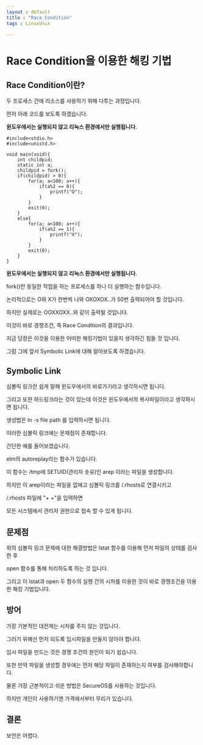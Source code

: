 ```yaml
---
layout : default
title : "Race_Condition"
tags : LinuxUnix

---
```


# Race Condition을 이용한 해킹 기법

## Race Condition이란?

두 프로세스 간에 리소스를 사용하기 위해 다투는 과정입니다.

먼저 아래 코드를 보도록 하겠습니다.

**윈도우에서는 실행되지 않고 리눅스 환경에서만 실행됩니다.**

```{c}
#include<stdio.h>
#include<unistd.h>

void main(void){
	int childpid;
    static int a;
	childpid = fork();
    if(childpid) > 0){
    	for(a; a<100; a++){
        	if(a%2 == 0){
            	printf("O");
            }
        }
        exit(0);
    }
    else{
    	for(a; a<100; a++){
        	if(a%2 == 1){
            	printf("X");
            }
        }
        exit(0);
    }
}
```

**윈도우에서는 실행되지 않고 리눅스 환경에서만 실행됩니다.**

fork()란 동일한 작업을 하는 프로세스를 하나 더 실행하는 함수입니다.

논리적으로는 O와 X가 한번씩 나와 OXOXOX..가 50번 출력되어야 할 것입니다.

하지만 실제로는 OOXXOXX..와 같이 출력될 것입니다.

이것이 바로 경쟁조건, 즉 Race Condition의 결과입니다.

지금 당장은 이것을 이용한 어떠한 해킹기법이 있을지 생각하긴 힘들 것 입니다.

그럼 그에 앞서 Symbolic Link에 대해 알아보도록 하겠습니다.

## Symbolic Link

심볼릭 링크란 쉽게 말해 윈도우에서의 바로가기라고 생각하시면 됩니다.

그리고 또한 하드링크라는 것이 있는데 이것은 윈도우에서의 복사파일이라고 생각하시면 됩니다.

생성법은 ln -s file path 를 입력하시면 됩니다.

이러한 심볼릭 링크에는 문제점이 존재합니다.

간단한 예를 들어보겠습니다.

elm의 autoreplay라는 함수가 있습니다.

이 함수는 /tmp에 SETUID(관리자 솟유)인 arep 이라는 파일을 생성합니다.

하지만 이 arep이라는 파일을 없애고 심볼릭 링크를 /.rhosts로 연결시키고

/.rhosts 파일에 "+ +"을 입력하면

모든 시스템에서 관리자 권한으로 접속 할 수 있게 됩니다.

## 문제점

위의 심볼릭 링크 문제에 대한 해결방법은 lstat 함수를 이용해 먼저 파일의 상태를 검사한 후

open 함수를 통해 처리하도록 하는 것 입니다.

그리고 이 lstat과 open 두 함수의 실행 간의 시차를 이용한 것이 바로 경쟁조건을 이용한 해킹 기법입니다.

## 방어

가장 기본적인 대전제는 시차를 주지 않는 것입니다.

그러기 위해선 먼저 되도록 임시파일을 만들지 않아야 합니다.

임시 파일을 만드는 것은 경쟁 조건의 원인이 되기 쉽습니다.

또한 만약 파일을 생성할 경우에는 먼저 해당 파일이 존재하는지 여부를 검사해야합니다.

물론 가장 근본적이고 쉬운 방법은 SecureOS를 사용하는 것입니다.

하지만 개인이 사용하기엔 가격에서부터 무리가 있습니다.

## 결론

보안은 어렵다.
